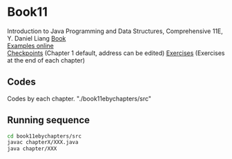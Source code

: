 # Book11

Introduction to Java Programming and Data Structures, Comprehensive 11E, Y. Daniel Liang [Book](https://media.pearsoncmg.com/bc/abp/cs-resources/products/product.html#product,isbn=0134611039)  
[Examples online](https://media.pearsoncmg.com/ph/esm/ecs_liang_ijp_11/cw-brief/content/source-code.php)  
[Checkpoints](https://liveexample.pearsoncmg.com/checkpoint/Chapter1.html) (Chapter 1 default, address can be edited)
[Exercises](https://github.com/jsquared21/Intro-to-Java-Programming) (Exercises at the end of each chapter)

## Codes

Codes by each chapter. "./book11ebychapters/src"

## Running sequence

```bash
cd book11ebychapters/src
javac chapterX/XXX.java
java chapter/XXX
```
